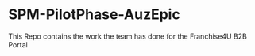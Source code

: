 # SPM-PilotPhase-AuzEpic
This Repo contains the work the team has done for the Franchise4U B2B Portal
